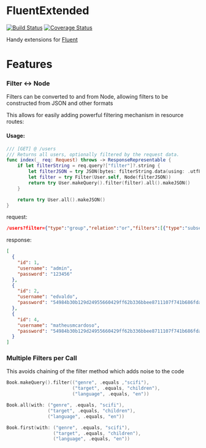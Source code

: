 # FluentExtended
[![Build Status](https://travis-ci.org/cardoso/fluent-extended.svg?branch=master)](https://travis-ci.org/cardoso/fluent-extended)
[![Coverage Status](https://codecov.io/gh/cardoso/fluent-extended/branch/master/graph/badge.svg)](https://codecov.io/gh/cardoso/fluent-extended/branch/master/)

Handy extensions for [Fluent](https://github.com/vapor/fluent)

# Features

### Filter <-> Node

Filters can be converted to and from Node, allowing filters to be constructed from JSON and other formats

This allows for easily adding powerful filtering mechanism in resource routes:

#### Usage:

```swift
/// [GET] @ /users
/// Returns all users, optionally filtered by the request data.
func index(_ req: Request) throws -> ResponseRepresentable {
    if let filterString = req.query?["filter"]?.string {
        let filterJSON = try JSON(bytes: filterString.data(using: .utf8)?.makeBytes() ?? [])
        let filter = try Filter(User.self, Node(filterJSON))
        return try User.makeQuery().filter(filter).all().makeJSON()
    }

    return try User.all().makeJSON()
}
```

request:
```json
/users?filter={"type":"group","relation":"or","filters":[{"type":"subset","field":"username","scope":"in","values":["admin","edvaldo"]},{"type":"compare","field":"id","comparison":"greaterThan","value":3}]}
```

response:
```json
[
  {
    "id": 1,
    "username": "admin",
    "password": "123456"
  },
  {
    "id": 2,
    "username": "edvaldo",
    "password": "54984b30b129d24955660429ff62b336bbee8711107f741b686fda8f0f31b140"
  },
  {
    "id": 4,
    "username": "matheusmcardoso",
    "password": "54984b30b129d24955660429ff62b336bbee8711107f741b686fda8f0f31b140"
  }
]
```

### Multiple Filters per Call

This avoids chaining of the filter method which adds noise to the code

```swift
Book.makeQuery().filter(("genre", .equals ,"scifi"),
                        ("target", .equals, "children"),
                        ("language", .equals, "en"))
```

```swift
Book.all(with: ("genre", .equals, "scifi"),
               ("target", .equals, "children"),
               ("language", .equals, "en"))
```

```swift
Book.first(with: ("genre", .equals, "scifi"),
                 ("target", .equals, "children"),
                 ("language", .equals, "en"))
```
